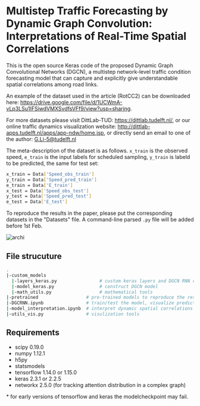 # Multistep Traffic Forecasting by Dynamic Graph Convolution: Interpretations of Real-Time Spatial Correlations

This is the open source Keras code of the proposed Dynamic Graph Convolutional Networks (DGCN), a multistep network-level traffic condition forecasting model that can capture and explicitly give understandable spatial correlations among road links.

An example of the dataset used in the article (RotCC2) can be downloaded here: https://drive.google.com/file/d/1UCWmA-vLp3LSu1IFSiwdVMXSvdfsVFf9/view?usp=sharing. 

For more datasets please visit DittLab-TUD: https://dittlab.tudelft.nl/, or our online traffic dynamics visualization website: http://dittlab-apps.tudelft.nl/apps/app-ndw/home.jsp, or directly send an email to one of the author:  G.Li-5@tudelft.nl

The meta-description of the dataset is as follows. `x_train` is the observed speed, `e_train` is the input labels for scheduled sampling, `y_train` is labeld to be predicted, the same for test set:
```bash
x_train = Data['Speed_obs_train']
y_train = Data['Speed_pred_train']
e_train = Data['E_train']
x_test = Data['Speed_obs_test']
y_test = Data['Speed_pred_test']
e_test = Data['E_test']
```

To reproduce the results in the paper, please put the corresponding datasets in the "Datasets" file. A command-line parsed `.py` file will be added before 1st Feb.

![archi](https://user-images.githubusercontent.com/48381256/98677777-cd67e180-235d-11eb-9fd6-4aaaefc790f1.PNG)


## File strucuture
```bash
.
|-custom_models
  |-layers_keras.py                # custom keras layers and DGCN RNN cell
  |-model_keras.py                 # construct DGCN model
  |-math_utils.py                  # mathematical tools
|-pretrained                  # pre-trained models to reproduce the results in the paper
|-DGCRNN.ipynb                # train/test the model, visualize predictions
|-model_interpretation.ipynb  # interpret dynamic spatial correlations
|-utils_vis.py                # visulization tools
```

## Requirements
* scipy 0.19.0
* numpy 1.12.1
* h5py
* statsmodels
* tensorflow 1.14.0 or 1.15.0
* keras 2.3.1 or 2.2.5
* networkx 2.5.0 (for tracking attention distribution in a complex graph)

\* for early versions of tensorflow and keras the modelcheckpoint may fail.

